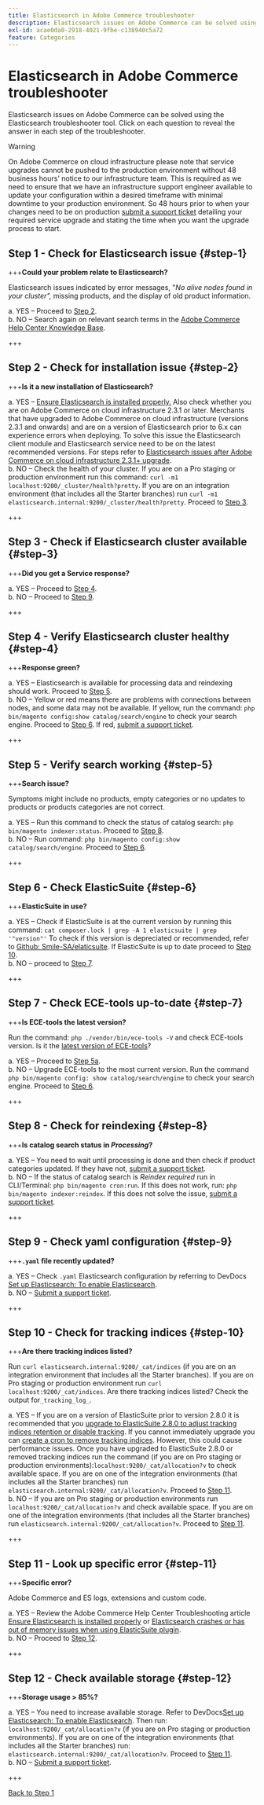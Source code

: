 ```yaml
---
title: Elasticsearch in Adobe Commerce troubleshooter
description: Elasticsearch issues on Adobe Commerce can be solved using the Elasticsearch troubleshooter tool. Click on each question to reveal the answer in each step of the troubleshooter.
exl-id: acae0da0-2918-4021-9fbe-c138940c5a72
feature: Categories
---
```

# Elasticsearch in Adobe Commerce troubleshooter

Elasticsearch issues on Adobe Commerce can be solved using the Elasticsearch troubleshooter tool. Click on each question to reveal the answer in each step of the troubleshooter.

>[!WARNING]
>
>On Adobe Commerce on cloud infrastructure please note that service upgrades cannot be pushed to the production environment without 48 business hours' notice to our infrastructure team. This is required as we need to ensure that we have an infrastructure support engineer available to update your configuration within a desired timeframe with minimal downtime to your production environment. So 48 hours prior to when your changes need to be on production [submit a support ticket](/help/help-center-guide/help-center/magento-help-center-user-guide.md#submit-ticket) detailing your required service upgrade and stating the time when you want the upgrade process to start.

## Step 1 - Check for Elasticsearch issue {#step-1}

+++**Could your problem relate to Elasticsearch?**

Elasticsearch issues indicated by error messages, "_No alive nodes found in your cluster",_ missing products, and the display of old product information.

a. YES – Proceed to [Step 2](#step-2).  
b. NO – Search again on relevant search terms in the [Adobe Commerce Help Center Knowledge Base](https://support.magento.com/hc).

+++

## Step 2 - Check for installation issue {#step-2}

+++**Is it a new installation of Elasticsearch?**

a. YES – [Ensure Elasticsearch is installed properly.](/help/troubleshooting/elasticsearch/ensure-elasticsearch-is-installed-properly.md) Also check whether you are on Adobe Commerce on cloud infrastructure 2.3.1 or later. Merchants that have upgraded to Adobe Commerce on cloud infrastructure (versions 2.3.1 and onwards) and are on a version of Elasticsearch prior to 6.x can experience errors when deploying. To solve this issue the Elasticsearch client module and Elasticsearch service need to be on the latest recommended versions. For steps refer to [Elasticsearch issues after Adobe Commerce on cloud infrastructure 2.3.1+ upgrade](/help/troubleshooting/elasticsearch/elasticsearch-issues-after-magento-commerce-cloud-2-3-1-upgrade.md).  
b. NO – Check the health of your cluster. If you are on a Pro staging or production environment run this command: `curl -m1 localhost:9200/_cluster/health?pretty`. If you are on an integration environment (that includes all the Starter branches) run `curl -m1 elasticsearch.internal:9200/_cluster/health?pretty`. Proceed to [Step 3](#step-3).

+++

## Step 3 - Check if Elasticsearch cluster available {#step-3}

+++**Did you get a Service response?**

a. YES – Proceed to [Step 4](#step-4).  
b. NO – Proceed to [Step 9](#step-9).

+++

## Step 4 - Verify Elasticsearch cluster healthy {#step-4}

+++**Response green?**

a. YES – Elasticsearch is available for processing data and reindexing should work. Proceed to [Step 5](#step-5).  
b. NO – Yellow or red means there are problems with connections between nodes, and some data may not be available. If yellow, run the command: `php bin/magento config:show catalog/search/engine` to check your search engine. Proceed to [Step 6](#step-6). If red, [submit a support ticket](/help/help-center-guide/help-center/magento-help-center-user-guide.md#submit-ticket).

+++

## Step 5 - Verify search working {#step-5}

+++**Search issue?**

Symptoms might include no products, empty categories or no updates to products or products categories are not correct.

a. YES – Run this command to check the status of catalog search: `php bin/magento indexer:status`. Proceed to [Step 8](#step-8).  
b. NO – Run command: `php bin/magento config:show catalog/search/engine`. Proceed to [Step 6](#step-6).

+++

## Step 6 - Check ElasticSuite {#step-6}

+++**ElasticSuite in use?**

a. YES – Check if ElasticSuite is at the current version by running this command: `cat composer.lock | grep -A 1 elasticsuite | grep '"version"'` To check if this version is depreciated or recommended, refer to [Github: Smile-SA/elaticsuite](https://github.com/Smile-SA/elasticsuite). If ElasticSuite is up to date proceed to [Step 10](#step-10).  
b. NO – proceed to [Step 7](#step-7).

+++

## Step 7 - Check ECE-tools up-to-date {#step-7}

+++**Is ECE-tools the latest version?**

Run the command: `php ./vendor/bin/ece-tools -V` and check ECE-tools version. Is it the [latest version of ECE-tools](https://github.com/magento/ece-tools/releases)?

a. YES – Proceed to [Step 5a](#step-5).  
b. NO – Upgrade ECE-tools to the most current version. Run the command `php bin/magento config: show catalog/search/engine` to check your search engine. Proceed to [Step 6](#step-6).

+++

## Step 8 - Check for reindexing {#step-8}

+++**Is catalog search status in _Processing_?**

a. YES – You need to wait until processing is done and then check if product categories updated. If they have not, [submit a support ticket](/help/help-center-guide/help-center/magento-help-center-user-guide.md#submit-ticket).  
b. NO – If the status of catalog search is _Reindex required_ run in CLI/Terminal: `php bin/magento cron:run`. If this does not work, run: `php bin/magento indexer:reindex`. If this does not solve the issue, [submit a support ticket](/help/help-center-guide/help-center/magento-help-center-user-guide.md#submit-ticket).

+++

## Step 9 - Check yaml configuration {#step-9}

+++**`.yaml` file recently updated?**

a. YES – Check `.yaml` Elasticsearch configuration by referring to DevDocs [Set up Elasticsearch: To enable Elasticsearch](https://devdocs.magento.com/cloud/project/project-conf-files_services-elastic.html?itm_source=devdocs&itm_medium=search_page&itm_campaign=federated_search&itm_term=elastic%20search%20yaml).  
b. NO – [Submit a support ticket](/help/help-center-guide/help-center/magento-help-center-user-guide.md#submit-ticket).

+++

## Step 10 - Check for tracking indices {#step-10}

+++**Are there tracking indices listed?**

Run `curl elasticsearch.internal:9200/_cat/indices` (if you are on an integration environment that includes all the Starter branches). If you are on Pro staging or production environment run `curl localhost:9200/_cat/indices`. Are there tracking indices listed? Check the output for`_tracking_log_`.

a. YES – If you are on a version of ElasticSuite prior to version 2.8.0 it is recommended that you [upgrade to ElasticSuite 2.8.0 to adjust tracking indices retention or disable tracking](https://support.magento.com/hc/en-us/articles/360035266131?). If you cannot immediately upgrade you can [create a cron to remove tracking indices](/help/troubleshooting/elasticsearch/elasticsuite-tracking-indices-causes-problems-with-elasticsearch.md). However, this could cause performance issues. Once you have upgraded to ElasticSuite 2.8.0 or removed tracking indices run the command (if you are on Pro staging or production environments):`localhost:9200/_cat/allocation?v` to check available space. If you are on one of the integration environments (that includes all the Starter branches) run `elasticsearch.internal:9200/_cat/allocation?v`. Proceed to [Step 11](#step-11).  
b. NO – If you are on Pro staging or production environments run `localhost:9200/_cat/allocation?v` and check available space. If you are on one of the integration environments (that includes all the Starter branches) run `elasticsearch.internal:9200/_cat/allocation?v`. Proceed to [Step 11](#step-11).

+++

## Step 11 - Look up specific error {#step-11}

+++**Specific error?**

Adobe Commerce and ES logs, extensions and custom code.

a. YES – Review the Adobe Commerce Help Center Troubleshooting article [Ensure Elasticsearch is installed properly](/help/troubleshooting/elasticsearch/ensure-elasticsearch-is-installed-properly.md) or [Elasticsearch crashes or has out of memory issues when using ElasticSuite plugin](https://support.magento.com/hc/en-us/articles/360035266131).  
b. NO – Proceed to [Step 12](#step-12).

+++

## Step 12 - Check available storage {#step-12}

+++**Storage usage > 85%?**

a. YES – You need to increase available storage. Refer to DevDocs[Set up Elasticsearch: To enable Elasticsearch](https://devdocs.magento.com/cloud/project/project-conf-files_services-elastic.html?itm_source=devdocs&itm_medium=search_page&itm_campaign=federated_search&itm_term=elastic%20search%20yaml). Then run: `localhost:9200/_cat/allocation?v` (if you are on Pro staging or production environments). If you are on one of the integration environments (that includes all the Starter branches) run: `elasticsearch.internal:9200/_cat/allocation?v`. Proceed to [Step 11](#step-11).  
b. NO – [Submit a support ticket](/help/help-center-guide/help-center/magento-help-center-user-guide.md#submit-ticket).

+++

[Back to Step 1](#step-1)
